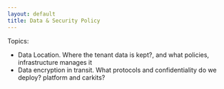 ```yaml
---
layout: default
title: Data & Security Policy
---
```


Topics: 
* Data Location. Where the tenant data is kept?, and what policies, infrastructure manages it
* Data encryption in transit. What protocols and confidentiality do we deploy? platform and carkits?
